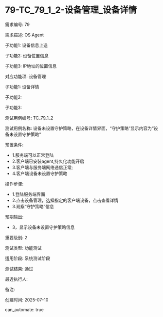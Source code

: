 # 79-TC_79_1_2-设备管理_设备详情

需求编号: 79

需求描述: OS Agent

子功能1: 设备信息上送

子功能2: 设备位置信息

子功能3: IP地址的位置信息


对应功能项: 设备管理

子功能1: 设备详情

子功能2: 

子功能3: 


测试用例编号: TC_79_1_2

测试用例名称: 设备未设置守护策略，在设备详情界面，“守护策略”显示内容为“设备未设置守护策略”

预置条件:
- 1.服务端可以正常登陆
- 2.客户端已安装agent,持久化功能开启
- 3.客户端与服务端网络通信正常;
- 4.客户端设备未设置守护策略

操作步骤:
- 1.登陆服务端界面
- 2.点击设备管理，选择指定的客户端设备，点击查看详情
- 3.观察“守护策略”信息

预期输出:
- 3，显示设备未设置守护策略信息

重要级别: 2

测试类型: 功能测试

适用阶段: 系统测试阶段

测试结果: 通过

最近执行人: 

备注: 

创建时间: 2025-07-10

can_automate: true
